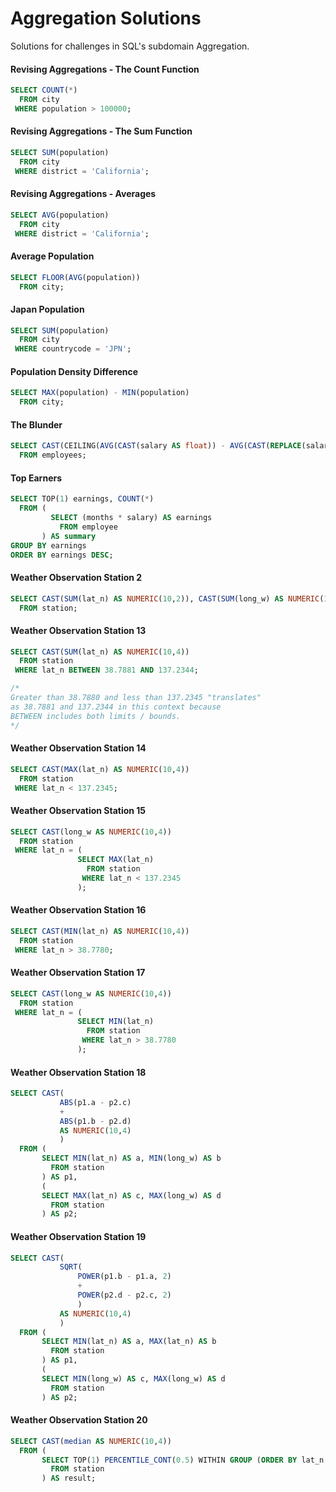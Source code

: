 # Aggregation Solutions
Solutions for challenges in SQL's subdomain Aggregation.

#### Revising Aggregations - The Count Function
```SQL
SELECT COUNT(*)
  FROM city
 WHERE population > 100000;
```

#### Revising Aggregations - The Sum Function
```SQL
SELECT SUM(population)
  FROM city
 WHERE district = 'California';
```

#### Revising Aggregations - Averages
```SQL
SELECT AVG(population)
  FROM city
 WHERE district = 'California';
```

#### Average Population
```SQL
SELECT FLOOR(AVG(population))
  FROM city;
```

#### Japan Population
```SQL
SELECT SUM(population)
  FROM city
 WHERE countrycode = 'JPN';
```

#### Population Density Difference
```SQL
SELECT MAX(population) - MIN(population)
  FROM city;
```

#### The Blunder
```SQL
SELECT CAST(CEILING(AVG(CAST(salary AS float)) - AVG(CAST(REPLACE(salary, 0, '') AS float))) AS int)
  FROM employees;
```

#### Top Earners
```SQL
SELECT TOP(1) earnings, COUNT(*)
  FROM (
         SELECT (months * salary) AS earnings
           FROM employee
       ) AS summary
GROUP BY earnings
ORDER BY earnings DESC;
```

#### Weather Observation Station 2
```SQL
SELECT CAST(SUM(lat_n) AS NUMERIC(10,2)), CAST(SUM(long_w) AS NUMERIC(10,2)) 
  FROM station;
```

#### Weather Observation Station 13
```SQL
SELECT CAST(SUM(lat_n) AS NUMERIC(10,4))
  FROM station
 WHERE lat_n BETWEEN 38.7881 AND 137.2344;

/*
Greater than 38.7880 and less than 137.2345 "translates"
as 38.7881 and 137.2344 in this context because
BETWEEN includes both limits / bounds.
*/
```

#### Weather Observation Station 14
```SQL
SELECT CAST(MAX(lat_n) AS NUMERIC(10,4))
  FROM station
 WHERE lat_n < 137.2345;
```

#### Weather Observation Station 15
```SQL
SELECT CAST(long_w AS NUMERIC(10,4))
  FROM station
 WHERE lat_n = (
               SELECT MAX(lat_n)
                 FROM station
                WHERE lat_n < 137.2345
			   );
```

#### Weather Observation Station 16
```SQL
SELECT CAST(MIN(lat_n) AS NUMERIC(10,4))
  FROM station
 WHERE lat_n > 38.7780;
```

#### Weather Observation Station 17
```SQL
SELECT CAST(long_w AS NUMERIC(10,4))
  FROM station
 WHERE lat_n = (
               SELECT MIN(lat_n)
                 FROM station
                WHERE lat_n > 38.7780
			   );
```

#### Weather Observation Station 18
```SQL
SELECT CAST(
           ABS(p1.a - p2.c)
		   +
		   ABS(p1.b - p2.d)
		   AS NUMERIC(10,4)
		   )
  FROM (
       SELECT MIN(lat_n) AS a, MIN(long_w) AS b
         FROM station
       ) AS p1,
       (
       SELECT MAX(lat_n) AS c, MAX(long_w) AS d
         FROM station
       ) AS p2;
```

#### Weather Observation Station 19
```SQL
SELECT CAST(
           SQRT(
		       POWER(p1.b - p1.a, 2)
			   +
			   POWER(p2.d - p2.c, 2)
			   )
		   AS NUMERIC(10,4)
		   )
  FROM (
       SELECT MIN(lat_n) AS a, MAX(lat_n) AS b
         FROM station
       ) AS p1,
       (
       SELECT MIN(long_w) AS c, MAX(long_w) AS d
         FROM station
       ) AS p2;
```

#### Weather Observation Station 20
```SQL
SELECT CAST(median AS NUMERIC(10,4))
  FROM (
       SELECT TOP(1) PERCENTILE_CONT(0.5) WITHIN GROUP (ORDER BY lat_n ASC) OVER () AS median
         FROM station
       ) AS result;
```